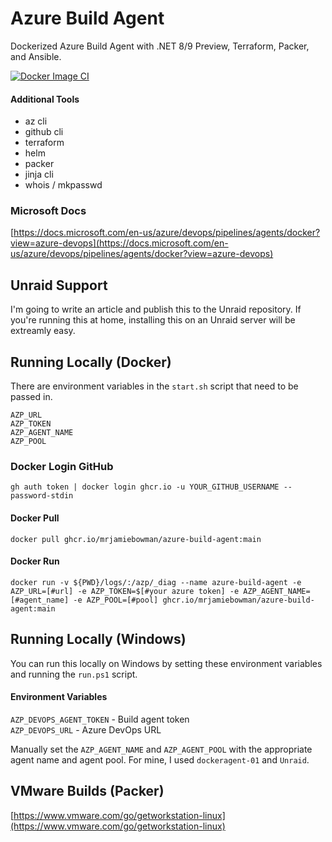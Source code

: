 # Azure Build Agent
Dockerized Azure Build Agent with .NET 8/9 Preview, Terraform, Packer, and Ansible.

[![Docker Image CI](https://github.com/mrjamiebowman/azure-build-agent/actions/workflows/docker-image.yml/badge.svg?branch=main)](https://github.com/mrjamiebowman/azure-build-agent/actions/workflows/docker-image.yml)

#### Additional Tools 
* az cli
* github cli
* terraform
* helm
* packer
* jinja cli
* whois / mkpasswd

### Microsoft Docs
[https://docs.microsoft.com/en-us/azure/devops/pipelines/agents/docker?view=azure-devops](https://docs.microsoft.com/en-us/azure/devops/pipelines/agents/docker?view=azure-devops)

## Unraid Support
I'm going to write an article and publish this to the Unraid repository. If you're running this at home, installing this on an Unraid server will be extreamly easy.

## Running Locally (Docker)
There are environment variables in the `start.sh` script that need to be passed in.

`AZP_URL`  
`AZP_TOKEN`  
`AZP_AGENT_NAME`  
`AZP_POOL`  

### Docker Login GitHub
`gh auth token | docker login ghcr.io -u YOUR_GITHUB_USERNAME --password-stdin`   

#### Docker Pull
`docker pull ghcr.io/mrjamiebowman/azure-build-agent:main`   

#### Docker Run
`docker run -v ${PWD}/logs/:/azp/_diag --name azure-build-agent -e AZP_URL=[#url] -e AZP_TOKEN=$[#your azure token] -e AZP_AGENT_NAME=[#agent_name] -e AZP_POOL=[#pool] ghcr.io/mrjamiebowman/azure-build-agent:main`   

## Running Locally (Windows)
You can run this locally on Windows by setting these environment variables and running the `run.ps1` script.

#### Environment Variables
`AZP_DEVOPS_AGENT_TOKEN` - Build agent token   
`AZP_DEVOPS_URL` - Azure DevOps URL   

Manually set the `AZP_AGENT_NAME` and `AZP_AGENT_POOL` with the appropriate agent name and agent pool. For mine, I used `dockeragent-01` and `Unraid`.  

## VMware Builds (Packer)
[https://www.vmware.com/go/getworkstation-linux](https://www.vmware.com/go/getworkstation-linux)   
